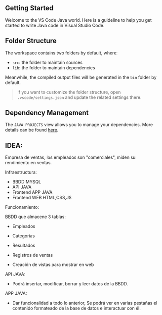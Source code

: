 ## Getting Started

Welcome to the VS Code Java world. Here is a guideline to help you get started to write Java code in Visual Studio Code.

## Folder Structure

The workspace contains two folders by default, where:

- `src`: the folder to maintain sources
- `lib`: the folder to maintain dependencies

Meanwhile, the compiled output files will be generated in the `bin` folder by default.

> If you want to customize the folder structure, open `.vscode/settings.json` and update the related settings there.

## Dependency Management

The `JAVA PROJECTS` view allows you to manage your dependencies. More details can be found [here](https://github.com/microsoft/vscode-java-dependency#manage-dependencies).


## IDEA:

Empresa de ventas, los empleados son "comerciales", miden su rendimiento en ventas.

Infraestructura:

- BBDD MYSQL
- API JAVA
- Frontend APP JAVA
- Frontend WEB HTML,CSS,JS

Funcionamiento:

BBDD que almacene 3 tablas:

- Empleados
- Categorías
- Resultados
- Registros de ventas

- Creación de vistas para mostrar en web

API JAVA:

- Podrá insertar, modificar, borrar y leer datos de la BBDD.

APP JAVA:

- Dar funcionalidad a todo lo anterior, Se podrá ver en varias pestañas el contenido formateado de la base de datos e interactuar con él.